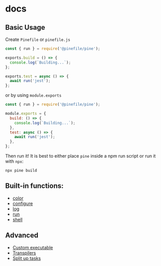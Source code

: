 # docs

## Basic Usage

Create `Pinefile` or `pinefile.js`

```js
const { run } = require('@pinefile/pine');

exports.build = () => {
  console.log(`Building...`);
};

exports.test = async () => {
  await run('jest');
};
```

or by using `module.exports`

```js
const { run } = require('@pinefile/pine');

module.exports = {
  build: () => {
    console.log(`Building...`);
  },
  test: async () => {
    await run('jest');
  },
};
```

Then run it! It is best to either place `pine` inside a npm run script or run it with `npx`:

```
npx pine build
```

## Built-in functions:

- [color](api-reference/color.md)
- [configure](api-reference/config.md)
- [log](api-reference/log.md)
- [run](api-reference/run.md)
- [shell](api-reference/shell.md)

## Advanced

- [Custom executable](advanced/custom-executable.md)
- [Transpilers](advanced/transpilers.md)
- [Split up tasks](advanced/split-up-tasks.md)

